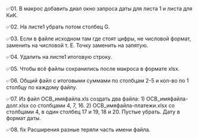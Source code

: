 ✅01. В макрос добавить диал окно запроса даты для листа 1 и листа для КиК.

✅02. На листе1 убрать потом столбец  G.

✅03. Если в файле исходном там где стоят цифры, не числовой формат, заменить на числовой т. Е.  Точку заменить на запятую.

✅04. Удалить на листе1 итоговую строку.

✅05. Чтобы всё файлы сохранились после макроса в формате  xlsx.

✅06. Общий файл с итоговыми суммами по столбцам 2-5 и кол-во по 1 столбцу по каждому файлу.

✅07. Из файл ОСВ_имяфайла.xls создать два файла:
	1) ОСВ_имяфайла-долг.xlsx со столбцами 4, 7, 16.
	2) ОСВ_имяфайла-платежи.xlsx со столбцами 4, в один столбец 17 и 19, 18 и 20. 
     		Пустые убрать.
     		Дату в формат даты.

✅08. fix Расширения разные теряли часть имени файла.
